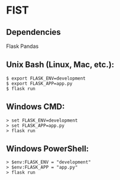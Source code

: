 # FIST

## Dependencies
Flask
Pandas

## Unix Bash (Linux, Mac, etc.):

```
$ export FLASK_ENV=development
$ export FLASK_APP=app.py
$ flask run
```

## Windows CMD:

```
> set FLASK_ENV=development
> set FLASK_APP=app.py
> flask run
```

## Windows PowerShell:

```
> $env:FLASK_ENV = "development"
> $env:FLASK_APP = "app.py"
> flask run
```

